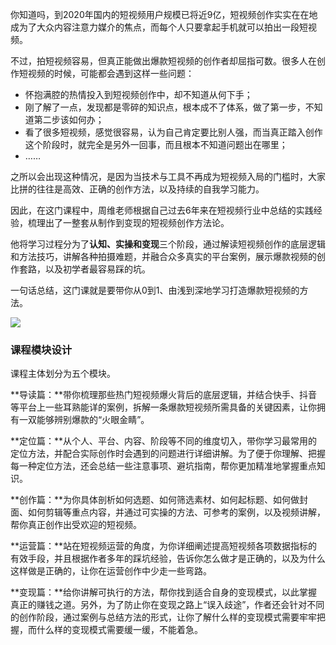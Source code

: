 你知道吗，到2020年国内的短视频用户规模已将近9亿，短视频创作实实在在地成为了大众内容注意力媒介的焦点，而每个人只要拿起手机就可以拍出一段短视频。

不过，拍短视频容易，但真正能做出爆款短视频的创作者却屈指可数。很多人在创作短视频的时候，可能都会遇到这样一些问题：

- 怀抱满腔的热情投入到短视频创作中，却不知道从何下手；
- 刚了解了一点，发现都是零碎的知识点，根本成不了体系，做了第一步，不知道第二步该如何办；
- 看了很多短视频，感觉很容易，认为自己肯定要比别人强，而当真正踏入创作这个阶段时，就完全是另外一回事，而且根本不知道问题出在哪里；
- ……

之所以会出现这种情况，是因为当技术与工具不再成为短视频入局的门槛时，大家比拼的往往是高效、正确的创作方法，以及持续的自我学习能力。

因此，在这门课程中，周维老师根据自己过去6年来在短视频行业中总结的实践经验，梳理出了一整套从制作到变现的短视频创作方法论。

他将学习过程分为了**认知、实操和变现**三个阶段，通过解读短视频创作的底层逻辑和方法技巧，讲解各种拍摄难题，并融合众多真实的平台案例，展示爆款视频的创作套路，以及初学者最容易踩的坑。

一句话总结，这门课就是要带你从0到1、由浅到深地学习打造爆款短视频的方法。

![](https://static001.geekbang.org/resource/image/2b/2c/2be44cf21a81b42f9637c049d025fd2c.jpg)

### 课程模块设计

课程主体划分为五个模块。

**导读篇：**带你梳理那些热门短视频爆火背后的底层逻辑，并结合快手、抖音等平台上一些耳熟能详的案例，拆解一条爆款短视频所需具备的关键因素，让你拥有一双能够辨别爆款的“火眼金睛”。

**定位篇：**从个人、平台、内容、阶段等不同的维度切入，带你学习最常用的定位方法，并配合实际创作时会遇到的问题进行详细讲解。为了便于你理解、把握每一种定位方法，还会总结一些注意事项、避坑指南，帮你更加精准地掌握重点知识。

**创作篇：**为你具体剖析如何选题、如何筛选素材、如何起标题、如何做封面、如何剪辑等重点内容，并通过可实操的方法、可参考的案例，以及视频讲解，帮你真正创作出受欢迎的短视频。

**运营篇：**站在短视频运营的角度，为你详细阐述提高短视频各项数据指标的有效手段，并且根据作者多年的踩坑经验，告诉你怎么做才是正确的，以及为什么这样做是正确的，让你在运营创作中少走一些弯路。

**变现篇：**给你讲解可执行的方法，帮你找到适合自身的变现模式，以此掌握真正的赚钱之道。另外，为了防止你在变现之路上“误入歧途”，作者还会针对不同的创作阶段，通过案例与总结方法的形式，让你了解什么样的变现模式需要牢牢把握，而什么样的变现模式需要缓一缓，不能着急。
